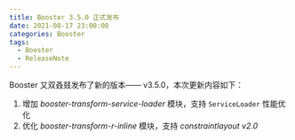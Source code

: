 ```yaml
---
title: Booster 3.5.0 正式发布
date: 2021-08-17 23:00:00
categories: Booster
tags:
  - Booster
  - ReleaseNote
---
```


Booster 又双叒叕发布了新的版本—— v3.5.0，本次更新内容如下：

1. 增加 *booster-transform-service-loader* 模块，支持 `ServiceLoader` 性能优化
1. 优化 *booster-transform-r-inline* 模块，支持 *constraintlayout v2.0*
